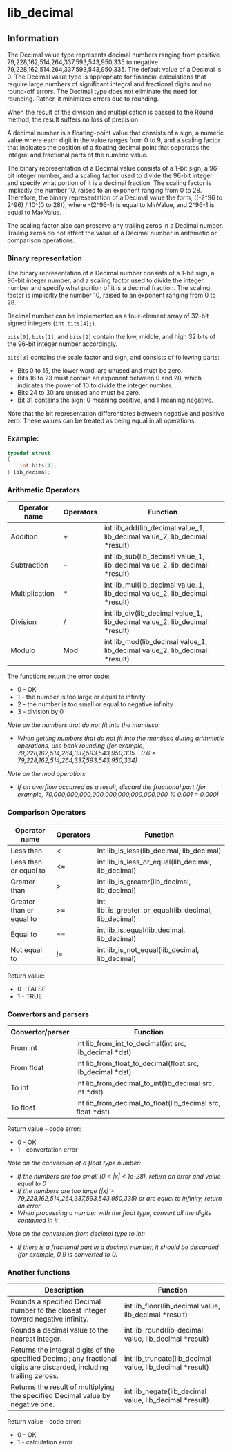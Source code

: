 # lib_decimal

## Information

The Decimal value type represents decimal numbers ranging from positive 79,228,162,514,264,337,593,543,950,335 to negative 79,228,162,514,264,337,593,543,950,335. The default value of a Decimal is 0. The Decimal value type is appropriate for financial calculations that require large numbers of significant integral and fractional digits and no round-off errors. The Decimal type does not eliminate the need for rounding. Rather, it minimizes errors due to rounding.

When the result of the division and multiplication is passed to the Round method, the result suffers no loss of precision.

A decimal number is a floating-point value that consists of a sign, a numeric value where each digit in the value ranges from 0 to 9, and a scaling factor that indicates the position of a floating decimal point that separates the integral and fractional parts of the numeric value.

The binary representation of a Decimal value consists of a 1-bit sign, a 96-bit integer number, and a scaling factor used to divide the 96-bit integer and specify what portion of it is a decimal fraction. The scaling factor is implicitly the number 10, raised to an exponent ranging from 0 to 28. Therefore, the binary representation of a Decimal value the form, ((-2^96 to 2^96) / 10^(0 to 28)), where -(2^96-1) is equal to MinValue, and 2^96-1 is equal to MaxValue.

The scaling factor also can preserve any trailing zeros in a Decimal number. Trailing zeros do not affect the value of a Decimal number in arithmetic or comparison operations.

### Binary representation

The binary representation of a Decimal number consists of a 1-bit sign, a 96-bit integer number, and a scaling factor used to divide the integer number and specify what portion of it is a decimal fraction. The scaling factor is implicitly the number 10, raised to an exponent ranging from 0 to 28.

Decimal number can be implemented as a four-element array of 32-bit signed integers (`int bits[4];`).

`bits[0]`, `bits[1]`, and `bits[2]` contain the low, middle, and high 32 bits of the 96-bit integer number accordingly.

`bits[3]` contains the scale factor and sign, and consists of following parts:
- Bits 0 to 15, the lower word, are unused and must be zero.
- Bits 16 to 23 must contain an exponent between 0 and 28, which indicates the power of 10 to divide the integer number.
- Bits 24 to 30 are unused and must be zero.
- Bit 31 contains the sign; 0 meaning positive, and 1 meaning negative.

Note that the bit representation differentiates between negative and positive zero. These values can be treated as being equal in all operations.

### Example:

```c
typedef struct 
{
    int bits[4];
} lib_decimal;
```

### Arithmetic Operators

| Operator name | Operators  | Function                                                                   | 
| ------ | ------ |----------------------------------------------------------------------------|
| Addition | + | int lib_add(lib_decimal value_1, lib_decimal value_2, lib_decimal *result) |
| Subtraction | - | int lib_sub(lib_decimal value_1, lib_decimal value_2, lib_decimal *result) |
| Multiplication | * | int lib_mul(lib_decimal value_1, lib_decimal value_2, lib_decimal *result) | 
| Division | / | int lib_div(lib_decimal value_1, lib_decimal value_2, lib_decimal *result) |
| Modulo | Mod | int lib_mod(lib_decimal value_1, lib_decimal value_2, lib_decimal *result) |

The functions return the error code:
- 0 - OK
- 1 - the number is too large or equal to infinity
- 2 - the number is too small or equal to negative infinity
- 3 - division by 0

*Note on the numbers that do not fit into the mantissa:*
- *When getting numbers that do not fit into the mantissa during arithmetic operations, use bank rounding (for example, 79,228,162,514,264,337,593,543,950,335 - 0.6 = 79,228,162,514,264,337,593,543,950,334)*

*Note on the mod operation:*
- *If an overflow occurred as a result, discard the fractional part (for example, 70,000,000,000,000,000,000,000,000,000 % 0.001 = 0.000)*

### Comparison Operators

| Operator name | Operators  | Function | 
| ------ | ------ | ------ |
| Less than | < | int lib_is_less(lib_decimal, lib_decimal) |
| Less than or equal to | <= | int lib_is_less_or_equal(lib_decimal, lib_decimal) | 
| Greater than | > |  int lib_is_greater(lib_decimal, lib_decimal) |
| Greater than or equal to | >= | int lib_is_greater_or_equal(lib_decimal, lib_decimal) | 
| Equal to | == |  int lib_is_equal(lib_decimal, lib_decimal) |
| Not equal to | != |  int lib_is_not_equal(lib_decimal, lib_decimal) |

Return value:
- 0 - FALSE
- 1 - TRUE

### Convertors and parsers

| Convertor/parser | Function | 
| ------ | ------ |
| From int  | int lib_from_int_to_decimal(int src, lib_decimal *dst) |
| From float  | int lib_from_float_to_decimal(float src, lib_decimal *dst) |
| To int  | int lib_from_decimal_to_int(lib_decimal src, int *dst) |
| To float  | int lib_from_decimal_to_float(lib_decimal src, float *dst) |

Return value - code error:
- 0 - OK
- 1 - convertation error

*Note on the conversion of a float type number:*
- *If the numbers are too small (0 < |x| < 1e-28), return an error and value equal to 0*
- *If the numbers are too large (|x| > 79,228,162,514,264,337,593,543,950,335) or are equal to infinity, return an error*
- *When processing a number with the float type, convert all the digits contained in it*

*Note on the conversion from decimal type to int:*
- *If there is a fractional part in a decimal number, it should be discarded (for example, 0.9 is converted to 0)*

### Another functions

| Description | Function                                                         | 
| ------ |------------------------------------------------------------------|
| Rounds a specified Decimal number to the closest integer toward negative infinity. | int lib_floor(lib_decimal value, lib_decimal *result)            |	
| Rounds a decimal value to the nearest integer. | int lib_round(lib_decimal value, lib_decimal *result)    |
| Returns the integral digits of the specified Decimal; any fractional digits are discarded, including trailing zeroes. | int lib_truncate(lib_decimal value, lib_decimal *result) |
| Returns the result of multiplying the specified Decimal value by negative one. | int lib_negate(lib_decimal value, lib_decimal *result)   |

Return value - code error:
- 0 - OK
- 1 - calculation error

